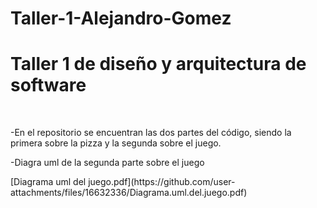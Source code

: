 # Taller-1-Alejandro-Gomez
<style> {
            margin-bottom: 20px;}</style>
<h1>Taller 1 de diseño y arquitectura de software</h1 >  <br>
<p>-En el repositorio se encuentran las dos partes del código, siendo la primera sobre la pizza y la segunda sobre el juego.</p>  
<p>-Diagra uml de la segunda parte sobre el juego</p>
[Diagrama uml del juego.pdf](https://github.com/user-attachments/files/16632336/Diagrama.uml.del.juego.pdf)<br>
